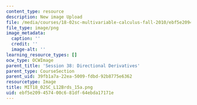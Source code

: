 ```yaml
---
content_type: resource
description: New image Upload
file: /media/courses/18-02sc-multivariable-calculus-fall-2010/ebf5e209457400c681df64ebda17171e_MIT18_02SC_L12Brds_15a.png
file_type: image/png
image_metadata:
  caption: ''
  credit: ''
  image-alt: ''
learning_resource_types: []
ocw_type: OCWImage
parent_title: 'Session 38: Directional Derivatives'
parent_type: CourseSection
parent_uid: 39fb1a7a-22ea-5009-fdbd-92b8775e6362
resourcetype: Image
title: MIT18_02SC_L12Brds_15a.png
uid: ebf5e209-4574-00c6-81df-64ebda17171e
---
```

